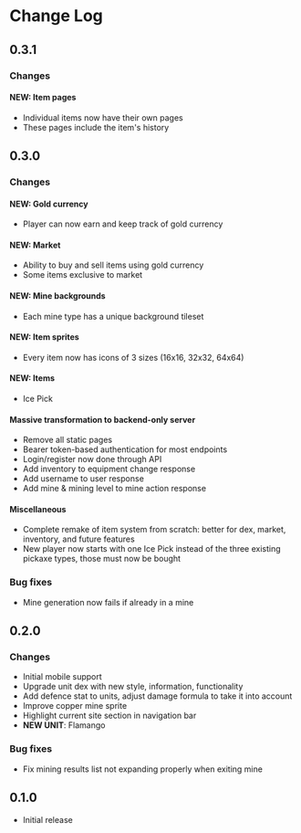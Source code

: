 # Change Log

## 0.3.1

### Changes

#### NEW: Item pages

- Individual items now have their own pages
- These pages include the item's history

## 0.3.0

### Changes

#### NEW: Gold currency

- Player can now earn and keep track of gold currency

#### NEW: Market

- Ability to buy and sell items using gold currency
- Some items exclusive to market

#### NEW: Mine backgrounds

- Each mine type has a unique background tileset

#### NEW: Item sprites

- Every item now has icons of 3 sizes (16x16, 32x32, 64x64)

#### NEW: Items

- Ice Pick

#### Massive transformation to backend-only server

- Remove all static pages
- Bearer token-based authentication for most endpoints
- Login/register now done through API
- Add inventory to equipment change response
- Add username to user response
- Add mine & mining level to mine action response

#### Miscellaneous

- Complete remake of item system from scratch: better for dex, market, inventory, and future features
- New player now starts with one Ice Pick instead of the three existing pickaxe types, those must now be bought

### Bug fixes 

- Mine generation now fails if already in a mine 

## 0.2.0

### Changes

- Initial mobile support
- Upgrade unit dex with new style, information, functionality
- Add defence stat to units, adjust damage formula to take it into account
- Improve copper mine sprite
- Highlight current site section in navigation bar
- **NEW UNIT**: Flamango

### Bug fixes 

- Fix mining results list not expanding properly when exiting mine 

## 0.1.0

- Initial release
